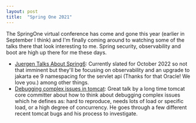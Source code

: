 ```yaml
---
layout: post
title:  "Spring One 2021"
---
```


The SpringOne virtual conference has come and gone this year (earlier in September I think) and I'm finally coming around to watching some of the talks there that look interesting to me. Spring security, observability and boot are high up there for me these days.

* [Juergen Talks About Spring6](https://springone.io/2021/sessions/from-spring-framework-5-3-to-6-0): Currently slated for October 2022 so not that imminent but they'll be focusing on observability and an upgrade to jakarta ee 9 namespacing for the servlet api (Thanks for that Oracle! We love you.) among other things.
* [Debugging complex issues in tomcat](https://springone.io/2021/sessions/debugging-complex-issues-in-web-applications): Great talk by a long time tomcat core committer about how to think about debugging complex issues which he defines as: hard to reproduce, needs lots of load or specific load, or a high degree of concurrency. He goes through a few different recent tomcat bugs and his process to investigate.
